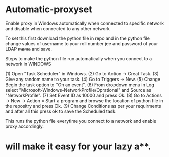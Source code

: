 # Automatic-proxyset
Enable proxy in Windows automatically when connected to specific network and disable when connected to any other network

To set this first download the python file in repo and in the python file change values of username to your roll number ~~joe~~ and password of your LDAP ~~mama~~ and save.

Steps to make the python file run automatically when you connect to a network in WINDOWS

(1) Open "Task Scheduler" in Windows.
(2) Go to Action -> Creat Task.
(3) Give any random name to your task.
(4) Go to Triggers -> New.
(5) Change Begin the task option to "On an event".
(6) From dropdown menu in Log select "Microsoft-Windows-NetworkProfile/Oprational" and Source as "NetworkProfile".
(7) Set Event ID as 10000 and press Ok.
(8) Go to Actions -> New -> Action = Start a program and browse the location of python file in the repositry and press Ok.
(9) Change Conditions as per your requirments and after all this press ok to save the Scheduled task.

This runs the python file everytime you connect to a network and enable proxy accordingly.

# will make it easy for your lazy a**.

